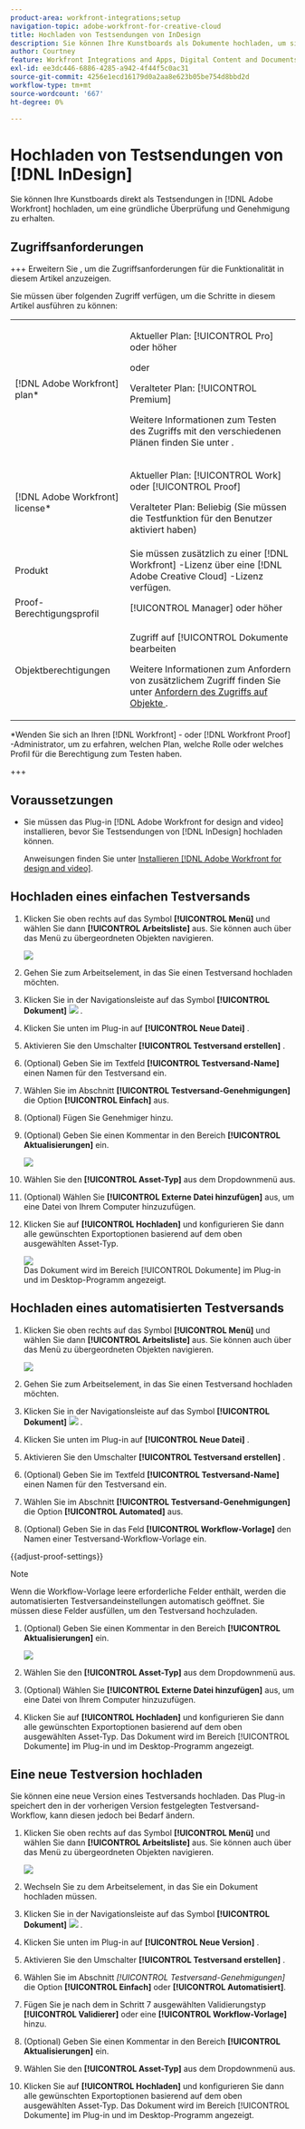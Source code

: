 ```yaml
---
product-area: workfront-integrations;setup
navigation-topic: adobe-workfront-for-creative-cloud
title: Hochladen von Testsendungen von InDesign
description: Sie können Ihre Kunstboards als Dokumente hochladen, um sie schnell zu überprüfen und zu validieren oder einfach in Adobe Workfront zu speichern.
author: Courtney
feature: Workfront Integrations and Apps, Digital Content and Documents
exl-id: ee3dc446-6886-4285-a942-4f44f5c0ac31
source-git-commit: 4256e1ecd16179d0a2aa8e623b05be754d8bbd2d
workflow-type: tm+mt
source-wordcount: '667'
ht-degree: 0%

---
```


# Hochladen von Testsendungen von [!DNL InDesign]

Sie können Ihre Kunstboards direkt als Testsendungen in [!DNL Adobe Workfront] hochladen, um eine gründliche Überprüfung und Genehmigung zu erhalten.

## Zugriffsanforderungen

+++ Erweitern Sie , um die Zugriffsanforderungen für die Funktionalität in diesem Artikel anzuzeigen.

Sie müssen über folgenden Zugriff verfügen, um die Schritte in diesem Artikel ausführen zu können:

<table style="table-layout:auto"> 
 <col> 
 <col> 
 <tbody> 
 <tr> 
   <td role="rowheader">[!DNL Adobe Workfront] plan*</td> 
   <td> <p>Aktueller Plan: [!UICONTROL Pro] oder höher</p> <p>oder</p> <p>Veralteter Plan: [!UICONTROL Premium]</p> <p>Weitere Informationen zum Testen des Zugriffs mit den verschiedenen Plänen finden Sie unter .</p> </td> 
  </tr> 
  <tr> 
   <td role="rowheader">[!DNL Adobe Workfront] license*</td> 
   <td> <p>Aktueller Plan: [!UICONTROL Work] oder [!UICONTROL Proof]</p> <p>Veralteter Plan: Beliebig (Sie müssen die Testfunktion für den Benutzer aktiviert haben)</p> </td> 
  </tr> 
  <tr> 
   <td role="rowheader">Produkt</td> 
   <td>Sie müssen zusätzlich zu einer [!DNL Workfront] -Lizenz über eine [!DNL Adobe Creative Cloud] -Lizenz verfügen.</td> 
  </tr> 
  <tr> 
   <td role="rowheader">Proof-Berechtigungsprofil </td> 
   <td>[!UICONTROL Manager] oder höher</td> 
  </tr> 
  <tr> 
   <td role="rowheader">Objektberechtigungen</td> 
   <td> <p>Zugriff auf [!UICONTROL Dokumente bearbeiten</p> <p>Weitere Informationen zum Anfordern von zusätzlichem Zugriff finden Sie unter <a href="../../workfront-basics/grant-and-request-access-to-objects/request-access.md" class="MCXref xref">Anfordern des Zugriffs auf Objekte </a>.</p> </td> 
  </tr> 
 </tbody> 
</table>

&#42;Wenden Sie sich an Ihren [!DNL Workfront] - oder [!DNL Workfront Proof] -Administrator, um zu erfahren, welchen Plan, welche Rolle oder welches Profil für die Berechtigung zum Testen haben.

+++

## Voraussetzungen

* Sie müssen das Plug-in [!DNL Adobe Workfront for design and video] installieren, bevor Sie Testsendungen von [!DNL InDesign] hochladen können.

  Anweisungen finden Sie unter [Installieren [!DNL Adobe Workfront for design and video]](/help/quicksilver/workfront-integrations-and-apps/adobe-workfront-for-creative-cloud/wf-install-cc.md).

## Hochladen eines einfachen Testversands

1. Klicken Sie oben rechts auf das Symbol **[!UICONTROL Menü]** und wählen Sie dann **[!UICONTROL Arbeitsliste]** aus. Sie können auch über das Menü zu übergeordneten Objekten navigieren.

   ![](assets/go-back-to-work-list-350x314.png)

1. Gehen Sie zum Arbeitselement, in das Sie einen Testversand hochladen möchten.
1. Klicken Sie in der Navigationsleiste auf das Symbol **[!UICONTROL Dokument]** ![](assets/documents.png) .
1. Klicken Sie unten im Plug-in auf **[!UICONTROL Neue Datei]** .
1. Aktivieren Sie den Umschalter **[!UICONTROL Testversand erstellen]** .
1. (Optional) Geben Sie im Textfeld **[!UICONTROL Testversand-Name]** einen Namen für den Testversand ein.
1. Wählen Sie im Abschnitt **[!UICONTROL Testversand-Genehmigungen]** die Option **[!UICONTROL Einfach]** aus.
1. (Optional) Fügen Sie Genehmiger hinzu.
1. (Optional) Geben Sie einen Kommentar in den Bereich **[!UICONTROL Aktualisierungen]** ein.

   ![](assets/add-comment.png)

1. Wählen Sie den **[!UICONTROL Asset-Typ]** aus dem Dropdownmenü aus.

1. (Optional) Wählen Sie **[!UICONTROL Externe Datei hinzufügen]** aus, um eine Datei von Ihrem Computer hinzuzufügen.
1. Klicken Sie auf **[!UICONTROL Hochladen]** und konfigurieren Sie dann alle gewünschten Exportoptionen basierend auf dem oben ausgewählten Asset-Typ.

   ![](assets/plugin-files-350x307.png)\
   Das Dokument wird im Bereich [!UICONTROL Dokumente] im Plug-in und im Desktop-Programm angezeigt.


## Hochladen eines automatisierten Testversands

1. Klicken Sie oben rechts auf das Symbol **[!UICONTROL Menü]** und wählen Sie dann **[!UICONTROL Arbeitsliste]** aus. Sie können auch über das Menü zu übergeordneten Objekten navigieren.

   ![](assets/go-back-to-work-list-350x314.png)

1. Gehen Sie zum Arbeitselement, in das Sie einen Testversand hochladen möchten.
1. Klicken Sie in der Navigationsleiste auf das Symbol **[!UICONTROL Dokument]** ![](assets/documents.png) .

1. Klicken Sie unten im Plug-in auf **[!UICONTROL Neue Datei]** .
1. Aktivieren Sie den Umschalter **[!UICONTROL Testversand erstellen]** .
1. (Optional) Geben Sie im Textfeld **[!UICONTROL Testversand-Name]** einen Namen für den Testversand ein.
1. Wählen Sie im Abschnitt **[!UICONTROL Testversand-Genehmigungen]** die Option **[!UICONTROL Automated]** aus.
1. (Optional) Geben Sie in das Feld **[!UICONTROL Workflow-Vorlage]** den Namen einer Testversand-Workflow-Vorlage ein.

{{adjust-proof-settings}}

>[!NOTE]
>
> Wenn die Workflow-Vorlage leere erforderliche Felder enthält, werden die automatisierten Testversandeinstellungen automatisch geöffnet. Sie müssen diese Felder ausfüllen, um den Testversand hochzuladen.


1. (Optional) Geben Sie einen Kommentar in den Bereich **[!UICONTROL Aktualisierungen]** ein.

   ![](assets/add-comment-automated-approval.png)

1. Wählen Sie den **[!UICONTROL Asset-Typ]** aus dem Dropdownmenü aus.
1. (Optional) Wählen Sie **[!UICONTROL Externe Datei hinzufügen]** aus, um eine Datei von Ihrem Computer hinzuzufügen.
1. Klicken Sie auf **[!UICONTROL Hochladen]** und konfigurieren Sie dann alle gewünschten Exportoptionen basierend auf dem oben ausgewählten Asset-Typ.
Das Dokument wird im Bereich [!UICONTROL Dokumente] im Plug-in und im Desktop-Programm angezeigt.

## Eine neue Testversion hochladen

Sie können eine neue Version eines Testversands hochladen. Das Plug-in speichert den in der vorherigen Version festgelegten Testversand-Workflow, kann diesen jedoch bei Bedarf ändern.

1. Klicken Sie oben rechts auf das Symbol **[!UICONTROL Menü]** und wählen Sie dann **[!UICONTROL Arbeitsliste]** aus. Sie können auch über das Menü zu übergeordneten Objekten navigieren.

   ![](assets/go-back-to-work-list-350x314.png)

1. Wechseln Sie zu dem Arbeitselement, in das Sie ein Dokument hochladen müssen.
1. Klicken Sie in der Navigationsleiste auf das Symbol **[!UICONTROL Dokument]** ![](assets/documents.png) .

1. Klicken Sie unten im Plug-in auf **[!UICONTROL Neue Version]** .
1. Aktivieren Sie den Umschalter **[!UICONTROL Testversand erstellen]** .

1. Wählen Sie im Abschnitt *[!UICONTROL *Testversand-Genehmigungen]** die Option **[!UICONTROL Einfach]** oder **[!UICONTROL Automatisiert]**.

1. Fügen Sie je nach dem in Schritt 7 ausgewählten Validierungstyp **[!UICONTROL Validierer]** oder eine **[!UICONTROL Workflow-Vorlage]** hinzu.

1. (Optional) Geben Sie einen Kommentar in den Bereich **[!UICONTROL Aktualisierungen]** ein.
1. Wählen Sie den **[!UICONTROL Asset-Typ]** aus dem Dropdownmenü aus.
1. Klicken Sie auf **[!UICONTROL Hochladen]** und konfigurieren Sie dann alle gewünschten Exportoptionen basierend auf dem oben ausgewählten Asset-Typ.
Das Dokument wird im Bereich [!UICONTROL Dokumente] im Plug-in und im Desktop-Programm angezeigt.

